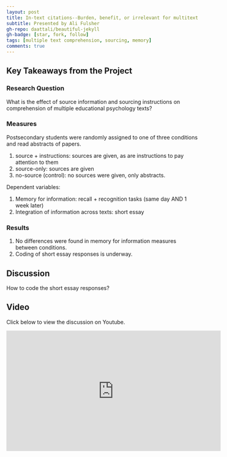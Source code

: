 ```yaml
---
layout: post
title: In-text citations--Burden, benefit, or irrelevant for multitext comprehension?
subtitle: Presented by Ali Fulsher
gh-repo: daattali/beautiful-jekyll
gh-badge: [star, fork, follow]
tags: [multiple text comprehension, sourcing, memory]
comments: true
---
```


## Key Takeaways from the Project

### Research Question

What is the effect of source information and sourcing instructions on comprehension of multiple educational psychology texts?

### Measures

Postsecondary students were randomly assigned to one of three conditions and read abstracts of papers.
1. source + instructions: sources are given, as are instructions to pay attention to them
2. source-only: sources are given
3. no-source (control): no sources were given, only abstracts.

Dependent variables:
1. Memory for information: recall + recognition tasks (same day AND 1 week later)
2. Integration of information across texts: short essay


### Results

1. No differences were found in memory for information measures between conditions.
2. Coding of short essay responses is underway.

## Discussion

How to code the short essay responses?

## Video

Click below to view the discussion on Youtube.

<iframe width="560" height="315" src="https://www.youtube.com/watch?v=lJCZo8cAy-k" title="YouTube video player" frameborder="0" allow="accelerometer; autoplay; clipboard-write; encrypted-media; gyroscope; picture-in-picture; web-share" allowfullscreen></iframe>
